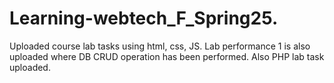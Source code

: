 # Learning-webtech_F_Spring25.
Uploaded course lab tasks using html, css, JS. 
Lab performance 1 is also uploaded where DB CRUD operation has been performed. Also PHP lab task uploaded.
